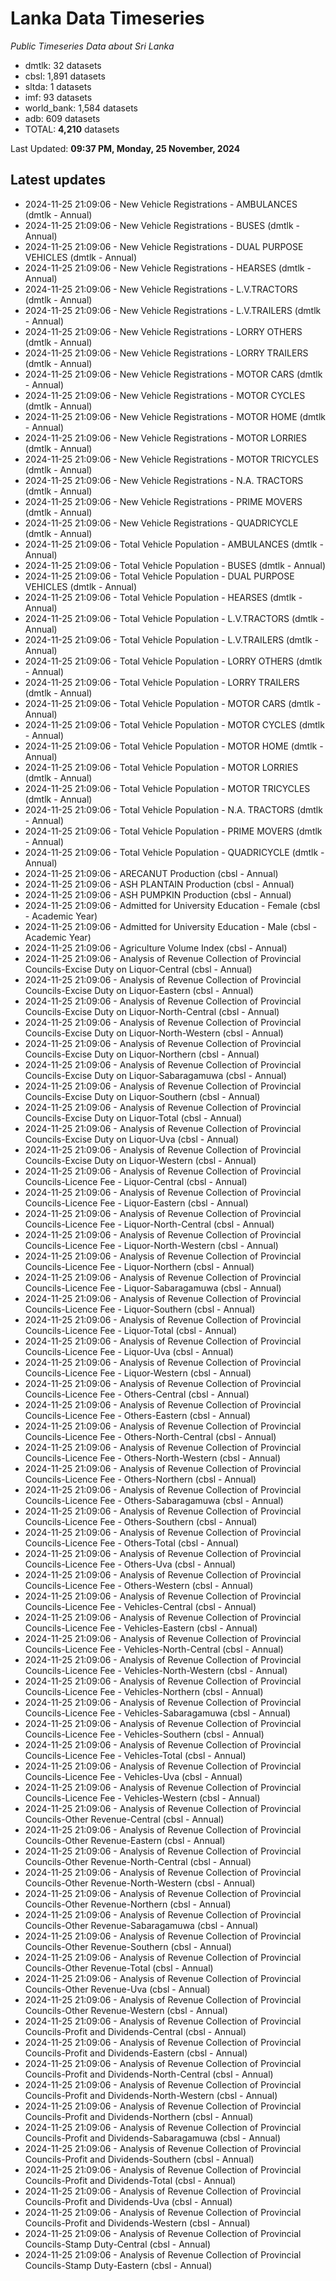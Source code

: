 # Lanka Data Timeseries
*Public Timeseries Data about Sri Lanka*

* dmtlk: 32 datasets
* cbsl: 1,891 datasets
* sltda: 1 datasets
* imf: 93 datasets
* world_bank: 1,584 datasets
* adb: 609 datasets
* TOTAL: **4,210** datasets

Last Updated: **09:37 PM, Monday, 25 November, 2024**

## Latest updates

* 2024-11-25 21:09:06 - New Vehicle Registrations - AMBULANCES (dmtlk - Annual)
* 2024-11-25 21:09:06 - New Vehicle Registrations - BUSES (dmtlk - Annual)
* 2024-11-25 21:09:06 - New Vehicle Registrations - DUAL PURPOSE VEHICLES (dmtlk - Annual)
* 2024-11-25 21:09:06 - New Vehicle Registrations - HEARSES (dmtlk - Annual)
* 2024-11-25 21:09:06 - New Vehicle Registrations - L.V.TRACTORS (dmtlk - Annual)
* 2024-11-25 21:09:06 - New Vehicle Registrations - L.V.TRAILERS (dmtlk - Annual)
* 2024-11-25 21:09:06 - New Vehicle Registrations - LORRY OTHERS (dmtlk - Annual)
* 2024-11-25 21:09:06 - New Vehicle Registrations - LORRY TRAILERS (dmtlk - Annual)
* 2024-11-25 21:09:06 - New Vehicle Registrations - MOTOR CARS (dmtlk - Annual)
* 2024-11-25 21:09:06 - New Vehicle Registrations - MOTOR CYCLES (dmtlk - Annual)
* 2024-11-25 21:09:06 - New Vehicle Registrations - MOTOR HOME (dmtlk - Annual)
* 2024-11-25 21:09:06 - New Vehicle Registrations - MOTOR LORRIES (dmtlk - Annual)
* 2024-11-25 21:09:06 - New Vehicle Registrations - MOTOR TRICYCLES (dmtlk - Annual)
* 2024-11-25 21:09:06 - New Vehicle Registrations - N.A. TRACTORS (dmtlk - Annual)
* 2024-11-25 21:09:06 - New Vehicle Registrations - PRIME MOVERS (dmtlk - Annual)
* 2024-11-25 21:09:06 - New Vehicle Registrations - QUADRICYCLE (dmtlk - Annual)
* 2024-11-25 21:09:06 - Total Vehicle Population - AMBULANCES (dmtlk - Annual)
* 2024-11-25 21:09:06 - Total Vehicle Population - BUSES (dmtlk - Annual)
* 2024-11-25 21:09:06 - Total Vehicle Population - DUAL PURPOSE VEHICLES (dmtlk - Annual)
* 2024-11-25 21:09:06 - Total Vehicle Population - HEARSES (dmtlk - Annual)
* 2024-11-25 21:09:06 - Total Vehicle Population - L.V.TRACTORS (dmtlk - Annual)
* 2024-11-25 21:09:06 - Total Vehicle Population - L.V.TRAILERS (dmtlk - Annual)
* 2024-11-25 21:09:06 - Total Vehicle Population - LORRY OTHERS (dmtlk - Annual)
* 2024-11-25 21:09:06 - Total Vehicle Population - LORRY TRAILERS (dmtlk - Annual)
* 2024-11-25 21:09:06 - Total Vehicle Population - MOTOR CARS (dmtlk - Annual)
* 2024-11-25 21:09:06 - Total Vehicle Population - MOTOR CYCLES (dmtlk - Annual)
* 2024-11-25 21:09:06 - Total Vehicle Population - MOTOR HOME (dmtlk - Annual)
* 2024-11-25 21:09:06 - Total Vehicle Population - MOTOR LORRIES (dmtlk - Annual)
* 2024-11-25 21:09:06 - Total Vehicle Population - MOTOR TRICYCLES (dmtlk - Annual)
* 2024-11-25 21:09:06 - Total Vehicle Population - N.A. TRACTORS (dmtlk - Annual)
* 2024-11-25 21:09:06 - Total Vehicle Population - PRIME MOVERS (dmtlk - Annual)
* 2024-11-25 21:09:06 - Total Vehicle Population - QUADRICYCLE (dmtlk - Annual)
* 2024-11-25 21:09:06 - ARECANUT Production (cbsl - Annual)
* 2024-11-25 21:09:06 - ASH PLANTAIN Production (cbsl - Annual)
* 2024-11-25 21:09:06 - ASH PUMPKIN Production (cbsl - Annual)
* 2024-11-25 21:09:06 - Admitted for University Education - Female (cbsl - Academic Year)
* 2024-11-25 21:09:06 - Admitted for University Education - Male (cbsl - Academic Year)
* 2024-11-25 21:09:06 - Agriculture Volume Index (cbsl - Annual)
* 2024-11-25 21:09:06 - Analysis of Revenue Collection of Provincial Councils-Excise Duty on Liquor-Central (cbsl - Annual)
* 2024-11-25 21:09:06 - Analysis of Revenue Collection of Provincial Councils-Excise Duty on Liquor-Eastern (cbsl - Annual)
* 2024-11-25 21:09:06 - Analysis of Revenue Collection of Provincial Councils-Excise Duty on Liquor-North-Central (cbsl - Annual)
* 2024-11-25 21:09:06 - Analysis of Revenue Collection of Provincial Councils-Excise Duty on Liquor-North-Western (cbsl - Annual)
* 2024-11-25 21:09:06 - Analysis of Revenue Collection of Provincial Councils-Excise Duty on Liquor-Northern (cbsl - Annual)
* 2024-11-25 21:09:06 - Analysis of Revenue Collection of Provincial Councils-Excise Duty on Liquor-Sabaragamuwa (cbsl - Annual)
* 2024-11-25 21:09:06 - Analysis of Revenue Collection of Provincial Councils-Excise Duty on Liquor-Southern (cbsl - Annual)
* 2024-11-25 21:09:06 - Analysis of Revenue Collection of Provincial Councils-Excise Duty on Liquor-Total (cbsl - Annual)
* 2024-11-25 21:09:06 - Analysis of Revenue Collection of Provincial Councils-Excise Duty on Liquor-Uva (cbsl - Annual)
* 2024-11-25 21:09:06 - Analysis of Revenue Collection of Provincial Councils-Excise Duty on Liquor-Western (cbsl - Annual)
* 2024-11-25 21:09:06 - Analysis of Revenue Collection of Provincial Councils-Licence Fee - Liquor-Central (cbsl - Annual)
* 2024-11-25 21:09:06 - Analysis of Revenue Collection of Provincial Councils-Licence Fee - Liquor-Eastern (cbsl - Annual)
* 2024-11-25 21:09:06 - Analysis of Revenue Collection of Provincial Councils-Licence Fee - Liquor-North-Central (cbsl - Annual)
* 2024-11-25 21:09:06 - Analysis of Revenue Collection of Provincial Councils-Licence Fee - Liquor-North-Western (cbsl - Annual)
* 2024-11-25 21:09:06 - Analysis of Revenue Collection of Provincial Councils-Licence Fee - Liquor-Northern (cbsl - Annual)
* 2024-11-25 21:09:06 - Analysis of Revenue Collection of Provincial Councils-Licence Fee - Liquor-Sabaragamuwa (cbsl - Annual)
* 2024-11-25 21:09:06 - Analysis of Revenue Collection of Provincial Councils-Licence Fee - Liquor-Southern (cbsl - Annual)
* 2024-11-25 21:09:06 - Analysis of Revenue Collection of Provincial Councils-Licence Fee - Liquor-Total (cbsl - Annual)
* 2024-11-25 21:09:06 - Analysis of Revenue Collection of Provincial Councils-Licence Fee - Liquor-Uva (cbsl - Annual)
* 2024-11-25 21:09:06 - Analysis of Revenue Collection of Provincial Councils-Licence Fee - Liquor-Western (cbsl - Annual)
* 2024-11-25 21:09:06 - Analysis of Revenue Collection of Provincial Councils-Licence Fee - Others-Central (cbsl - Annual)
* 2024-11-25 21:09:06 - Analysis of Revenue Collection of Provincial Councils-Licence Fee - Others-Eastern (cbsl - Annual)
* 2024-11-25 21:09:06 - Analysis of Revenue Collection of Provincial Councils-Licence Fee - Others-North-Central (cbsl - Annual)
* 2024-11-25 21:09:06 - Analysis of Revenue Collection of Provincial Councils-Licence Fee - Others-North-Western (cbsl - Annual)
* 2024-11-25 21:09:06 - Analysis of Revenue Collection of Provincial Councils-Licence Fee - Others-Northern (cbsl - Annual)
* 2024-11-25 21:09:06 - Analysis of Revenue Collection of Provincial Councils-Licence Fee - Others-Sabaragamuwa (cbsl - Annual)
* 2024-11-25 21:09:06 - Analysis of Revenue Collection of Provincial Councils-Licence Fee - Others-Southern (cbsl - Annual)
* 2024-11-25 21:09:06 - Analysis of Revenue Collection of Provincial Councils-Licence Fee - Others-Total (cbsl - Annual)
* 2024-11-25 21:09:06 - Analysis of Revenue Collection of Provincial Councils-Licence Fee - Others-Uva (cbsl - Annual)
* 2024-11-25 21:09:06 - Analysis of Revenue Collection of Provincial Councils-Licence Fee - Others-Western (cbsl - Annual)
* 2024-11-25 21:09:06 - Analysis of Revenue Collection of Provincial Councils-Licence Fee - Vehicles-Central (cbsl - Annual)
* 2024-11-25 21:09:06 - Analysis of Revenue Collection of Provincial Councils-Licence Fee - Vehicles-Eastern (cbsl - Annual)
* 2024-11-25 21:09:06 - Analysis of Revenue Collection of Provincial Councils-Licence Fee - Vehicles-North-Central (cbsl - Annual)
* 2024-11-25 21:09:06 - Analysis of Revenue Collection of Provincial Councils-Licence Fee - Vehicles-North-Western (cbsl - Annual)
* 2024-11-25 21:09:06 - Analysis of Revenue Collection of Provincial Councils-Licence Fee - Vehicles-Northern (cbsl - Annual)
* 2024-11-25 21:09:06 - Analysis of Revenue Collection of Provincial Councils-Licence Fee - Vehicles-Sabaragamuwa (cbsl - Annual)
* 2024-11-25 21:09:06 - Analysis of Revenue Collection of Provincial Councils-Licence Fee - Vehicles-Southern (cbsl - Annual)
* 2024-11-25 21:09:06 - Analysis of Revenue Collection of Provincial Councils-Licence Fee - Vehicles-Total (cbsl - Annual)
* 2024-11-25 21:09:06 - Analysis of Revenue Collection of Provincial Councils-Licence Fee - Vehicles-Uva (cbsl - Annual)
* 2024-11-25 21:09:06 - Analysis of Revenue Collection of Provincial Councils-Licence Fee - Vehicles-Western (cbsl - Annual)
* 2024-11-25 21:09:06 - Analysis of Revenue Collection of Provincial Councils-Other Revenue-Central (cbsl - Annual)
* 2024-11-25 21:09:06 - Analysis of Revenue Collection of Provincial Councils-Other Revenue-Eastern (cbsl - Annual)
* 2024-11-25 21:09:06 - Analysis of Revenue Collection of Provincial Councils-Other Revenue-North-Central (cbsl - Annual)
* 2024-11-25 21:09:06 - Analysis of Revenue Collection of Provincial Councils-Other Revenue-North-Western (cbsl - Annual)
* 2024-11-25 21:09:06 - Analysis of Revenue Collection of Provincial Councils-Other Revenue-Northern (cbsl - Annual)
* 2024-11-25 21:09:06 - Analysis of Revenue Collection of Provincial Councils-Other Revenue-Sabaragamuwa (cbsl - Annual)
* 2024-11-25 21:09:06 - Analysis of Revenue Collection of Provincial Councils-Other Revenue-Southern (cbsl - Annual)
* 2024-11-25 21:09:06 - Analysis of Revenue Collection of Provincial Councils-Other Revenue-Total (cbsl - Annual)
* 2024-11-25 21:09:06 - Analysis of Revenue Collection of Provincial Councils-Other Revenue-Uva (cbsl - Annual)
* 2024-11-25 21:09:06 - Analysis of Revenue Collection of Provincial Councils-Other Revenue-Western (cbsl - Annual)
* 2024-11-25 21:09:06 - Analysis of Revenue Collection of Provincial Councils-Profit and Dividends-Central (cbsl - Annual)
* 2024-11-25 21:09:06 - Analysis of Revenue Collection of Provincial Councils-Profit and Dividends-Eastern (cbsl - Annual)
* 2024-11-25 21:09:06 - Analysis of Revenue Collection of Provincial Councils-Profit and Dividends-North-Central (cbsl - Annual)
* 2024-11-25 21:09:06 - Analysis of Revenue Collection of Provincial Councils-Profit and Dividends-North-Western (cbsl - Annual)
* 2024-11-25 21:09:06 - Analysis of Revenue Collection of Provincial Councils-Profit and Dividends-Northern (cbsl - Annual)
* 2024-11-25 21:09:06 - Analysis of Revenue Collection of Provincial Councils-Profit and Dividends-Sabaragamuwa (cbsl - Annual)
* 2024-11-25 21:09:06 - Analysis of Revenue Collection of Provincial Councils-Profit and Dividends-Southern (cbsl - Annual)
* 2024-11-25 21:09:06 - Analysis of Revenue Collection of Provincial Councils-Profit and Dividends-Total (cbsl - Annual)
* 2024-11-25 21:09:06 - Analysis of Revenue Collection of Provincial Councils-Profit and Dividends-Uva (cbsl - Annual)
* 2024-11-25 21:09:06 - Analysis of Revenue Collection of Provincial Councils-Profit and Dividends-Western (cbsl - Annual)
* 2024-11-25 21:09:06 - Analysis of Revenue Collection of Provincial Councils-Stamp Duty-Central (cbsl - Annual)
* 2024-11-25 21:09:06 - Analysis of Revenue Collection of Provincial Councils-Stamp Duty-Eastern (cbsl - Annual)